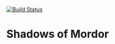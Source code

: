 [![Build Status](https://travis-ci.org/Emmanuel-Melon/shadows_of_moroder.svg?branch=master)](https://travis-ci.org/Emmanuel-Melon/shadows_of_moroder)
# Shadows of Mordor
